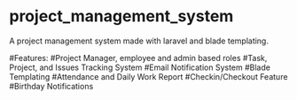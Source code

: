 # project_management_system
A project management system made with laravel and blade templating.

#Features:
#Project Manager, employee and admin based roles
#Task, Project, and Issues Tracking System
#Email Notification System
#Blade Templating
#Attendance and Daily Work Report
#Checkin/Checkout Feature
#Birthday Notifications
